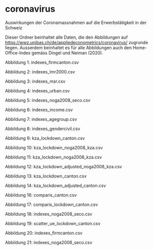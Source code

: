 # coronavirus
Auswirkungen der Coronamassnahmen auf die Erwerbstätigkeit in der Schweiz

Dieser Ordner beinhaltet alle Daten, die den Abbildungen auf https://wwz.unibas.ch/de/appliedeconometrics/coronavirus/ zugrunde liegen. Ausserdem beinhaltet es für alle Abbildungen auch den Home-Office-Index gemäss Dingel und Neiman (2020).

Abbildung 1:  indexes_firmcanton.csv

Abbildung 2:  indexes_lmr2000.csv

Abbildung 3:  indexes_msr.csv

Abbildung 4:  indexes_urban.csv

Abbildung 5:  indexes_noga2008_seco.csv

Abbildung 6:  indexes_income.csv

Abbildung 7:  indexes_agegroup.csv

Abbildung 8:  indexes_gendercivil.csv

Abbildung 9:  kza_lockdown_canton.csv

Abbildung 10: kza_lockdown_noga2008_kza.csv

Abbildung 11: kza_lockdown_noga2008_kza.csv

Abbildung 12: kza_lockdown_adjusted_noga2008_kza.csv

Abbildung 13: kza_lockdown_canton.csv

Abbildung 14: kza_lockdown_adjusted_canton.csv

Abbildung 16: comparis_canton.csv

Abbildung 17: comparis_lockdown_canton.csv

Abbildung 18: indexes_noga2008_seco.csv

Abbildung 19: scatter_ue_lockdown_canton.csv

Abbildung 20: indexes_firmcanton.csv

Abbildung 21: indexes_noga2008_seco.csv
